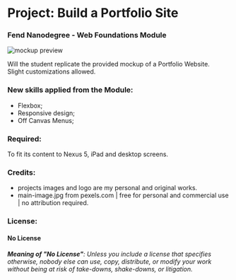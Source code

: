 # Project: Build a Portfolio Site
### Fend Nanodegree - Web Foundations Module
![mockup preview](http://res.cloudinary.com/ultragasp/image/upload/v1520595864/portfolioMockupUdacity.jpg)

Will the student replicate the provided mockup of a Portfolio Website.<br>
Slight customizations allowed.

### New skills applied from the Module:
* Flexbox;
* Responsive design;
* Off Canvas Menus;
### Required:
To fit its content to Nexus 5, iPad and desktop screens.

### Credits:
* projects images and logo are my personal and original works.
* main-image.jpg from pexels.com | free for personal and commercial use | no attribution required.

### License:
#### No License<br>
_**Meaning of "No License"**: Unless you include a license that specifies otherwise, nobody else can use, copy, distribute, or modify your work without being at risk of take-downs, shake-downs, or litigation._
